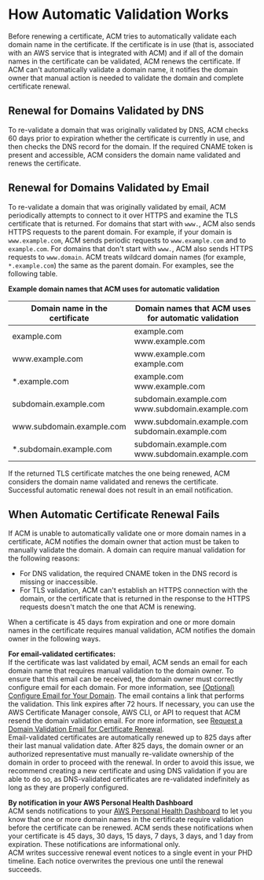 # How Automatic Validation Works<a name="how-domain-validation-works"></a>

Before renewing a certificate, ACM tries to automatically validate each domain name in the certificate\. If the certificate is in use \(that is, associated with an AWS service that is integrated with ACM\) and if all of the domain names in the certificate can be validated, ACM renews the certificate\. If ACM can't automatically validate a domain name, it notifies the domain owner that manual action is needed to validate the domain and complete certificate renewal\. 

## Renewal for Domains Validated by DNS<a name="dns-renewal-validation"></a>

To re\-validate a domain that was originally validated by DNS, ACM checks 60 days prior to expiration whether the certificate is currently in use, and then checks the DNS record for the domain\. If the required CNAME token is present and accessible, ACM considers the domain name validated and renews the certificate\.

## Renewal for Domains Validated by Email<a name="email-renewal-validation"></a>

To re\-validate a domain that was originally validated by email, ACM periodically attempts to connect to it over HTTPS and examine the TLS certificate that is returned\. For domains that start with `www.`, ACM also sends HTTPS requests to the parent domain\. For example, if your domain is `www.example.com`, ACM sends periodic requests to `www.example.com` and to `example.com`\. For domains that don't start with `www.`, ACM also sends HTTPS requests to `www.domain`\. ACM treats wildcard domain names \(for example, `*.example.com`\) the same as the parent domain\. For examples, see the following table\. 


**Example domain names that ACM uses for automatic validation**  

|  Domain name in the certificate  |  Domain names that ACM uses for automatic validation  | 
| --- | --- | 
|  example\.com  |  example\.com www\.example\.com  | 
|  www\.example\.com  |  www\.example\.com example\.com  | 
|  \*\.example\.com  |  example\.com www\.example\.com  | 
|  subdomain\.example\.com  |  subdomain\.example\.com www\.subdomain\.example\.com  | 
|  www\.subdomain\.example\.com  |  www\.subdomain\.example\.com subdomain\.example\.com  | 
|  \*\.subdomain\.example\.com  |  subdomain\.example\.com www\.subdomain\.example\.com  | 

If the returned TLS certificate matches the one being renewed, ACM considers the domain name validated and renews the certificate\. Successful automatic renewal does not result in an email notification\.

## When Automatic Certificate Renewal Fails<a name="how-manual-domain-validation-works"></a>

If ACM is unable to automatically validate one or more domain names in a certificate, ACM notifies the domain owner that action must be taken to manually validate the domain\. A domain can require manual validation for the following reasons: 
+ For DNS validation, the required CNAME token in the DNS record is missing or inaccessible\.
+ For TLS validation, ACM can't establish an HTTPS connection with the domain, or the certificate that is returned in the response to the HTTPS requests doesn't match the one that ACM is renewing\.

When a certificate is 45 days from expiration and one or more domain names in the certificate requires manual validation, ACM notifies the domain owner in the following ways\. 

**For email\-validated certificates:**  
If the certificate was last validated by email, ACM sends an email for each domain name that requires manual validation to the domain owner\. To ensure that this email can be received, the domain owner must correctly configure email for each domain\. For more information, see [\(Optional\) Configure Email for Your Domain](setup-email.md)\. The email contains a link that performs the validation\. This link expires after 72 hours\. If necessary, you can use the AWS Certificate Manager console, AWS CLI, or API to request that ACM resend the domain validation email\. For more information, see [Request a Domain Validation Email for Certificate Renewal](request-domain-validation-email-for-renewal.md)\.   
Email\-validated certificates are automatically renewed up to 825 days after their last manual validation date\. After 825 days, the domain owner or an authorized representative must manually re\-validate ownership of the domain in order to proceed with the renewal\. In order to avoid this issue, we recommend creating a new certificate and using DNS validation if you are able to do so, as DNS\-validated certificates are re\-validated indefinitely as long as they are properly configured\.

**By notification in your AWS Personal Health Dashboard**  
ACM sends notifications to your [AWS Personal Health Dashboard](https://phd.aws.amazon.com/phd/home#/dashboard/scheduled-changes) to let you know that one or more domain names in the certificate require validation before the certificate can be renewed\. ACM sends these notifications when your certificate is 45 days, 30 days, 15 days, 7 days, 3 days, and 1 day from expiration\. These notifications are informational only\.  
ACM writes successive renewal event notices to a single event in your PHD timeline\. Each notice overwrites the previous one until the renewal succeeds\.